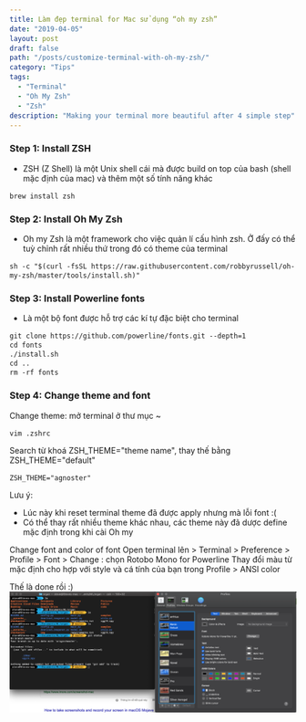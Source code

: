 ```yaml
---
title: Làm đẹp terminal for Mac sử dụng “oh my zsh”
date: "2019-04-05"
layout: post
draft: false
path: "/posts/customize-terminal-with-oh-my-zsh/"
category: "Tips"
tags:
  - "Terminal"
  - "Oh My Zsh"
  - "Zsh"
description: "Making your terminal more beautiful after 4 simple step"
---
```


 ### Step 1: Install ZSH
- ZSH (Z Shell) là một Unix shell cái mà được build on top của bash (shell mặc định của mac)
và thêm một số tính năng khác
```
brew install zsh
``` 

 ### Step 2: Install Oh My Zsh
- Oh my Zsh là một framework cho việc quản lí cấu hình zsh. Ở đấy có thể tuỳ chỉnh rất nhiều 
thứ trong đó có theme của terminal

```
sh -c "$(curl -fsSL https://raw.githubusercontent.com/robbyrussell/oh-my-zsh/master/tools/install.sh)"
```

 ### Step 3: Install Powerline fonts
- Là một bộ font được hỗ trợ các kí tự đặc biệt cho terminal

```
git clone https://github.com/powerline/fonts.git --depth=1
cd fonts
./install.sh
cd ..
rm -rf fonts
```

 ### Step 4: Change theme and font 

Change theme: mở terminal ở thư mục ~ 
```
vim .zshrc
```
Search từ khoá ZSH_THEME="theme name", thay thế bằng ZSH_THEME="default"

```
ZSH_THEME="agnoster"
```
Lưu ý:
   - Lúc này khi reset terminal theme đã được apply nhưng mà lỗi font :( 
   - Có thể thay rất nhiều theme khác nhau, các theme này đã dược define mặc định trong khi 
cài Oh my 

Change font and color of font
Open terminal lên > Terminal > Preference > Profile > Font > Change : chọn Rotobo Mono for Powerline 
Thay đổi màu từ mặc định cho hợp với style và cá tính của bạn trong Profile > ANSI color

Thế là done rồi :)
![](./terminal.png)
